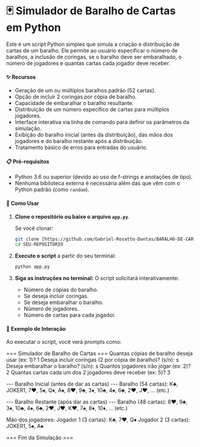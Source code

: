 # 🃏 Simulador de Baralho de Cartas em Python

Este é um script Python simples que simula a criação e distribuição de cartas de um baralho. Ele permite ao usuário especificar o número de baralhos, a inclusão de coringas, se o baralho deve ser embaralhado, o número de jogadores e quantas cartas cada jogador deve receber.

#### ✨ Recursos

* Geração de um ou múltiplos baralhos padrão (52 cartas).
* Opção de incluir 2 coringas por cópia de baralho.
* Capacidade de embaralhar o baralho resultante.
* Distribuição de um número específico de cartas para múltiplos jogadores.
* Interface interativa via linha de comando para definir os parâmetros da simulação.
* Exibição do baralho inicial (antes da distribuição), das mãos dos jogadores e do baralho restante após a distribuição.
* Tratamento básico de erros para entradas do usuário.

#### 📋 Pré-requisitos

* Python 3.6 ou superior (devido ao uso de f-strings e anotações de tipo).
* Nenhuma biblioteca externa é necessária além das que vêm com o Python padrão (como `random`).

#### 🚀 Como Usar

1.  **Clone o repositório ou baixe o arquivo `app.py`**.

    Se você clonar:
    ```bash
    git clone [https://github.com/Gabriel-Rosatto-Dantas/BARALHO-DE-CARTAS)
    cd SEU-REPOSITORIO
    ```
2.  **Execute o script** a partir do seu terminal:
    ```bash
    python app.py
    ```

3.  **Siga as instruções no terminal:** O script solicitará interativamente:
    * Número de cópias do baralho.
    * Se deseja incluir coringas.
    * Se deseja embaralhar o baralho.
    * Número de jogadores.
    * Número de cartas para cada jogador.

#### 🎲 Exemplo de Interação

Ao executar o script, você verá prompts como:

=== Simulador de Baralho de Cartas ===
Quantas cópias de baralho deseja usar (ex: 1)? 1
Deseja incluir coringas (2 por cópia de baralho)? (s/n): s
Deseja embaralhar o baralho? (s/n): s
Quantos jogadores irão jogar (ex: 2)? 2
Quantas cartas cada um dos 2 jogadores deve receber (ex: 5)? 3

--- Baralho Inicial (antes de dar as cartas) ---
Baralho (54 cartas):
K♣, JOKER1, 7♥, 5♠, Q♦, A♠, 8♥, 9♣, 3♦, 10♣, 4♠, 6♣, 2♥, J♥, ... (etc.)

--- Baralho Restante (após dar as cartas) ---
Baralho (48 cartas):
8♥, 9♣, 3♦, 10♣, 4♠, 6♣, 2♥, J♥, K♥, 7♠, 8♦, 10♦, ... (etc.)

Mão dos jogadores:
Jogador 1 (3 cartas): K♣, 7♥, Q♦
Jogador 2 (3 cartas): JOKER1, 5♠, A♠

=== Fim da Simulação ===
